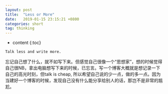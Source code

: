 ```yaml
---
layout: post
title:  "Less or More"
date:   2019-01-15 23:15:21 +0800
categories: short
tag: thinking
---
```


* content
{:toc}


`Talk less and write more.`



忘记自己想了什么，就不如写下来。但感觉自己很像一个“思想家”，想的时候觉得自己很NB，拿出电脑想写下来的时候，已忘言。写一个博客大概就是想记录一下自己的高光时刻，但talk is cheap, 所以希望自己说的少一点，做的多一点。因为当建好一个博客的时候，发现自己没有什么能分享给别人的话，那岂不是非常的尴尬。


[jekyll]:      http://jekyllrb.com
[jekyll-gh]:   https://github.com/jekyll/jekyll
[jekyll-help]: https://github.com/jekyll/jekyll-help
